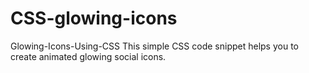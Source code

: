 # CSS-glowing-icons
Glowing-Icons-Using-CSS
This simple CSS code snippet helps you to create animated glowing social icons.
